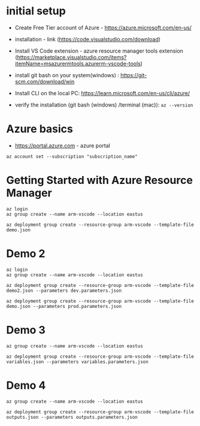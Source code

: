 # initial setup
 - Create Free Tier account of Azure - https://azure.microsoft.com/en-us/
 - installation - link (https://code.visualstudio.com/download)
 - Install VS Code extension - azure resource manager tools extension (https://marketplace.visualstudio.com/items?itemName=msazurermtools.azurerm-vscode-tools)
 - install git bash on your system(windows) : https://git-scm.com/download/win
 - Install CLI on the local PC:
https://learn.microsoft.com/en-us/cli/azure/

- verify the installation (git bash (windows) /terminal  (mac)):
`az --version`

# Azure basics

- https://portal.azure.com - azure portal


```
az account set --subscription "subscription_name"

```

# Getting Started with Azure Resource Manager
```
az login
az group create --name arm-vscode --location eastus

az deployment group create --resource-group arm-vscode --template-file demo.json 
```


# Demo 2
```
az login
az group create --name arm-vscode --location eastus

az deployment group create --resource-group arm-vscode --template-file demo2.json --parameters dev.parameters.json

az deployment group create --resource-group arm-vscode --template-file demo.json --parameters prod.parameters.json
```

# Demo 3
```
az group create --name arm-vscode --location eastus

az deployment group create --resource-group arm-vscode --template-file variables.json --parameters variables.parameters.json
```


# Demo 4
```
az group create --name arm-vscode --location eastus

az deployment group create --resource-group arm-vscode --template-file outputs.json --parameters outputs.parameters.json
```